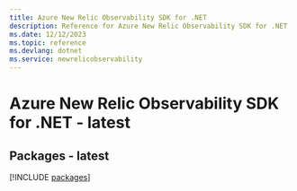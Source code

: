 ```yaml
---
title: Azure New Relic Observability SDK for .NET
description: Reference for Azure New Relic Observability SDK for .NET
ms.date: 12/12/2023
ms.topic: reference
ms.devlang: dotnet
ms.service: newrelicobservability
---
```

# Azure New Relic Observability SDK for .NET - latest
## Packages - latest
[!INCLUDE [packages](new-relic-observability-index.md)]